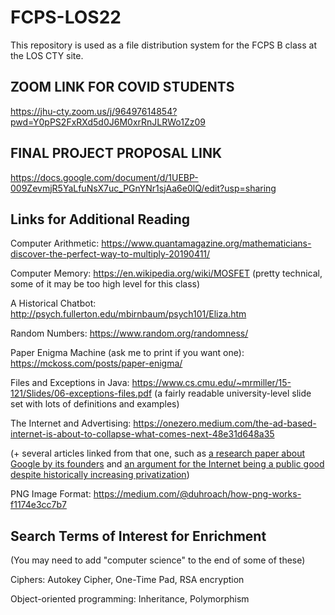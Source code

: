# FCPS-LOS22
This repository is used as a file distribution system for the FCPS B class at the LOS CTY site.

## ZOOM LINK FOR COVID STUDENTS
https://jhu-cty.zoom.us/j/96497614854?pwd=Y0pPS2FxRXd5d0J6M0xrRnJLRWo1Zz09

## FINAL PROJECT PROPOSAL LINK
https://docs.google.com/document/d/1UEBP-009ZevmjR5YaLfuNsX7uc_PGnYNr1sjAa6e0lQ/edit?usp=sharing

## Links for Additional Reading
Computer Arithmetic:
https://www.quantamagazine.org/mathematicians-discover-the-perfect-way-to-multiply-20190411/

Computer Memory:
https://en.wikipedia.org/wiki/MOSFET (pretty technical, some of it may be too high level for this class)

A Historical Chatbot:
http://psych.fullerton.edu/mbirnbaum/psych101/Eliza.htm

Random Numbers:
https://www.random.org/randomness/

Paper Enigma Machine (ask me to print if you want one):
https://mckoss.com/posts/paper-enigma/

Files and Exceptions in Java:
https://www.cs.cmu.edu/~mrmiller/15-121/Slides/06-exceptions-files.pdf (a fairly readable university-level slide set with lots of definitions and examples)

The Internet and Advertising:
https://onezero.medium.com/the-ad-based-internet-is-about-to-collapse-what-comes-next-48e31d648a35

(+ several articles linked from that one, such as [a research paper about Google by its founders](http://infolab.stanford.edu/~backrub/google.html) and [an argument for the Internet being a public good despite historically increasing privatization](https://jacobin.com/2016/08/internet-public-dns-privatization-icann-netflix/))

PNG Image Format:
https://medium.com/@duhroach/how-png-works-f1174e3cc7b7


## Search Terms of Interest for Enrichment
(You may need to add "computer science" to the end of some of these)

Ciphers:
Autokey Cipher, One-Time Pad, RSA encryption

Object-oriented programming:
Inheritance, Polymorphism
